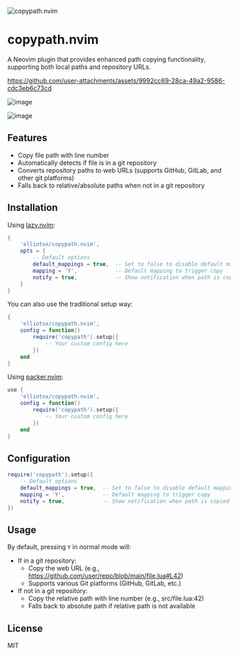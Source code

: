 ![copypath.nvim](https://socialify.git.ci/elliotxx/copypath.nvim/image?font=Raleway&language=1&name=1&owner=1&pattern=Plus&theme=Light)

# copypath.nvim

A Neovim plugin that provides enhanced path copying functionality, supporting both local paths and repository URLs.

https://github.com/user-attachments/assets/9992cc69-28ca-49a2-9586-cdc3eb6c73cd

![image](https://github.com/user-attachments/assets/7e038360-90b8-4a91-884e-6515d23dc88f)

![image](https://github.com/user-attachments/assets/7d23474e-b07c-49fc-b888-fc70d18c3bc7)


## Features

- Copy file path with line number
- Automatically detects if file is in a git repository
- Converts repository paths to web URLs (supports GitHub, GitLab, and other git platforms)
- Falls back to relative/absolute paths when not in a git repository

## Installation

Using [lazy.nvim](https://github.com/folke/lazy.nvim):

```lua
{
    'elliotxx/copypath.nvim',
    opts = {
        -- Default options
        default_mappings = true,  -- Set to false to disable default mappings
        mapping = 'Y',            -- Default mapping to trigger copy
        notify = true,            -- Show notification when path is copied
    }
}
```

You can also use the traditional setup way:
```lua
{
    'elliotxx/copypath.nvim',
    config = function()
        require('copypath').setup({
            -- Your custom config here
        })
    end
}
```

Using [packer.nvim](https://github.com/wbthomason/packer.nvim):

```lua
use {
    'elliotxx/copypath.nvim',
    config = function()
        require('copypath').setup({
            -- Your custom config here
        })
    end
}
```

## Configuration

```lua
require('copypath').setup({
    -- Default options
    default_mappings = true,  -- Set to false to disable default mappings
    mapping = 'Y',            -- Default mapping to trigger copy
    notify = true,            -- Show notification when path is copied
})
```

## Usage

By default, pressing `Y` in normal mode will:
- If in a git repository:
  * Copy the web URL (e.g., https://github.com/user/repo/blob/main/file.lua#L42)
  * Supports various Git platforms (GitHub, GitLab, etc.)
- If not in a git repository:
  * Copy the relative path with line number (e.g., src/file.lua:42)
  * Falls back to absolute path if relative path is not available

## License

MIT
